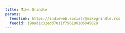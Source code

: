 ```yaml
---
title: Mike Grindle
params:
  feedlink: https://indieweb.social/@mikegrindle.rss
  feedid: 198ad1c32edd7011f796190186045828
---
```

